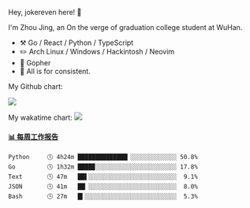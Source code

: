 Hey, jokereven here! 👋

I'm Zhou Jing, an On the verge of graduation college student at WuHan.

-   :hammer_and_pick: Go / React / Python / TypeScript
-   :pencil2: Arch Linux / Windows / Hackintosh / Neovim
-   :seedling: Gopher
-   :thought_balloon: All is for consistent.

My Github chart:

![](https://ghchart.rshah.org/JonnieWayy)

My wakatime chart:
![](https://wakatime.com/share/@jokereven/1679dc82-4bf9-4b63-9203-390d608503de.png)

<!-- waka-box start -->
#### <a href="https://gist.github.com/9f8118785e2d128d746db5f61b0e0a2a" target="_blank">📊 每周工作报告</a>
```text
Python     🕓 4h24m ██████████████▏░░░░░░░░░░░░░ 50.8%
Go         🕓 1h32m ████▉░░░░░░░░░░░░░░░░░░░░░░░ 17.8%
Text       🕓 47m   ██▌░░░░░░░░░░░░░░░░░░░░░░░░░  9.1%
JSON       🕓 41m   ██▏░░░░░░░░░░░░░░░░░░░░░░░░░  8.0%
Bash       🕓 27m   █▍░░░░░░░░░░░░░░░░░░░░░░░░░░  5.3%
```
<!-- Powered by https://github.com/journey-ad/waka-box-go . -->
<!-- waka-box end -->
